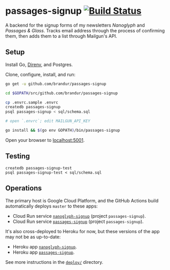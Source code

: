 # passages-signup [![Build Status](https://github.com/brandur/passages-signup/workflows/passages-signup%20CI/badge.svg)](https://github.com/brandur/passages-signup/actions)


A backend for the signup forms of my newsletters _Nanoglyph_ and _Passages & Glass_. Tracks email address through the process of confirming them, then adds them to a list through Mailgun's API.

## Setup

Install Go, [Direnv](https://direnv.net/docs/installation.html), and Postgres.

Clone, configure, install, and run:

``` sh
go get -u github.com/brandur/passages-signup

cd $GOPATH/src/github.com/brandur/passages-signup

cp .envrc.sample .envrc
createdb passages-signup
psql passages-signup < sql/schema.sql

# open `.envrc`; edit MAILGUN_API_KEY

go install && $(go env GOPATH)/bin/passages-signup
```

Open your browser to [localhost:5001](http://localhost:5001).

## Testing

    createdb passages-signup-test
    psql passages-signup-test < sql/schema.sql

## Operations

The primary host is Google Cloud Platform, and the GitHub Actions build automatically deploys `master` to these apps:

* Cloud Run service [`nanoglyph-signup`](https://nanoglyph-signup-5slhbjdbla-uc.a.run.app/) (project `passages-signup`).
* Cloud Run service [`passages-signup`](https://passages-signup-5slhbjdbla-uc.a.run.app/) (project `passages-signup`).

It's also cross-deployed to Heroku for now, but these versions of the app may not be as up-to-date:

* Heroku app [`nanoglyph-signup`](https://nanoglyph-signup.herokuapp.com).
* Heroku app [`passages-signup`](https://passages-signup.herokuapp.com).

See more instructions in the [`deploy/`](./deploy) directory.

